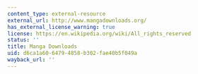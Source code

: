 ```yaml
---
content_type: external-resource
external_url: http://www.mangadownloads.org/
has_external_license_warning: true
license: https://en.wikipedia.org/wiki/All_rights_reserved
status: ''
title: Manga Downloads
uid: d6ca1a60-6479-4858-b302-fae40b5f049a
wayback_url: ''
---
```

